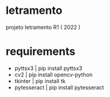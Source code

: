 # letramento
projeto letramento R1 ( 2022 )

# requirements

- pyttsx3 | pip install pyttsx3
- cv2 | pip install opencv-python
- tkinter | pip install tk
- pytesseract | pip install pytesseract

